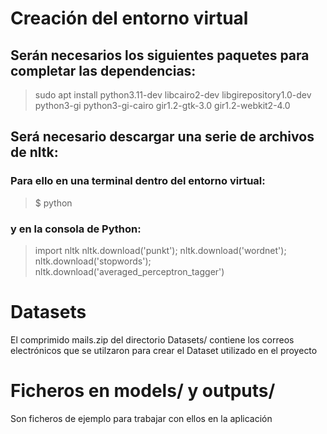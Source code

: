 # Creación del entorno virtual
## Serán necesarios los siguientes paquetes para completar las dependencias:

>sudo apt install python3.11-dev libcairo2-dev libgirepository1.0-dev python3-gi python3-gi-cairo gir1.2-gtk-3.0 gir1.2-webkit2-4.0

## Será necesario descargar una serie de archivos de nltk:

### Para ello en una terminal dentro del entorno virtual:
>$ python

### y en la consola de Python:
> import nltk
> nltk.download('punkt'); nltk.download('wordnet'); nltk.download('stopwords'); nltk.download('averaged_perceptron_tagger')

# Datasets
El comprimido mails.zip del directorio Datasets/ contiene los correos electrónicos que se utilzaron para crear el Dataset utilizado en el proyecto

# Ficheros en models/ y outputs/
Son ficheros de ejemplo para trabajar con ellos en la aplicación
